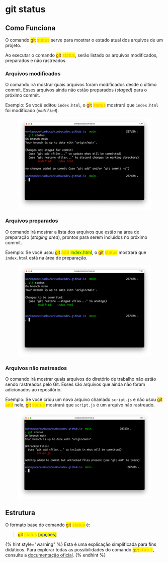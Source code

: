 # git status

## Como Funciona

O comando <mark style="color:purple;">git</mark> <mark style="color:orange;">status</mark> serve para mostrar o estado atual dos arquivos de um projeto.&#x20;

Ao executar o comando <mark style="color:purple;">git</mark> <mark style="color:orange;">status</mark>, serão listado os arquivos modificados, preparados e não rastreados.

### **Arquivos modificados**

O comando irá mostrar quais arquivos foram modificados desde o último commit. Esses arquivos ainda não estão preparados (_staged_) para o próximo commit.&#x20;

Exemplo: Se você editou `index.html`, o <mark style="color:purple;">git</mark> <mark style="color:orange;">status</mark> mostrará que `index.html` foi modificado (_`modified`_).&#x20;

<figure><img src="../../../.gitbook/assets/image (7).png" alt="git status On branch main Your branch is up to date with &#x27;origin/main&#x27;.  Changes not staged for commit:   (use &#x22;git add <file>...&#x22; to update what will be committed)   (use &#x22;git restore <file>...&#x22; to discard changes in working directory) 	modified:   index.html  no changes added to commit (use &#x22;git add&#x22; and/or &#x22;git commit -a&#x22;)"><figcaption></figcaption></figure>

### **Arquivos preparados**

O comando irá mostrar a lista dos arquivos que estão na área de preparação (_staging area_), prontos para serem incluídos no próximo commit.

Exemplo: Se você usou <mark style="color:purple;">git</mark> <mark style="color:orange;">add</mark> <mark style="color:green;">index.html</mark>, o <mark style="color:purple;">git</mark> <mark style="color:orange;">status</mark> mostrará que `index.html` está na área de preparação.

<figure><img src="../../../.gitbook/assets/image (8).png" alt="git status On branch main Your branch is up to date with &#x27;origin/main&#x27;.  Changes to be committed:   (use &#x22;git restore --staged <file>...&#x22; to unstage) 	modified:   index.html"><figcaption></figcaption></figure>

### **Arquivos não rastreados**

O comando irá mostrar quais arquivos do diretório de trabalho não estão sendo rastreados pelo Git. Esses são arquivos que ainda não foram adicionados ao repositório.&#x20;

Exemplo: Se você criou um novo arquivo chamado `script.js` e não usou <mark style="color:purple;">git</mark> <mark style="color:orange;">add</mark> nele, <mark style="color:purple;">git</mark> <mark style="color:orange;">status</mark> mostrará que `script.js` é um arquivo não rastreado.

<figure><img src="../../../.gitbook/assets/image (11).png" alt="git status On branch main Your branch is up to date with &#x27;origin/main&#x27;.  Untracked files:   (use &#x22;git add <file>...&#x22; to include in what will be committed) 	script.js  nothing added to commit but untracked files present (use &#x22;git add&#x22; to track)"><figcaption></figcaption></figure>

## **Estrutura**

O formato base do comando <mark style="color:purple;">git</mark> <mark style="color:orange;">status</mark> é:

> <mark style="color:purple;">git</mark> <mark style="color:orange;">status</mark> <mark style="color:blue;">\[opções]</mark>

{% hint style="warning" %}
Esta é uma explicação simplificada para fins didáticos. Para explorar todas as possibilidades do comando <mark style="color:purple;">`git`</mark><mark style="color:orange;">`status`</mark>, consulte a [documentação oficial](https://git-scm.com/docs/git-status/pt\_BR).
{% endhint %}

